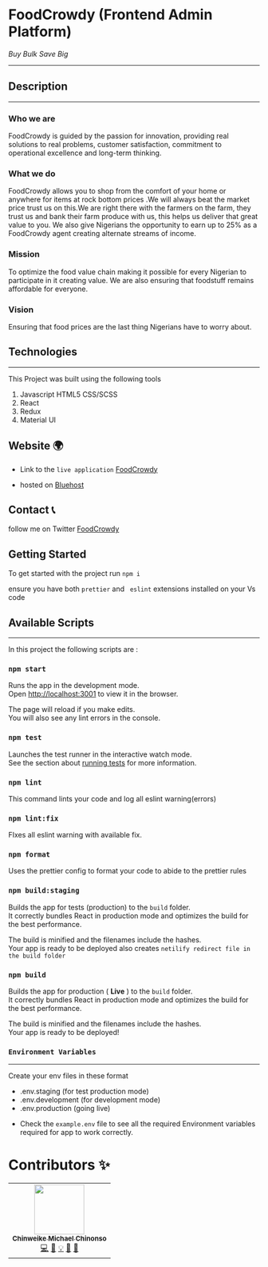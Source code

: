 # FoodCrowdy (Frontend Admin Platform)
<i>Buy Bulk Save Big</i>


--------------

## Description

-------------------------
### Who we are

FoodCrowdy is guided by the passion for innovation, providing real solutions to real problems, customer satisfaction, commitment to operational excellence and long-term thinking.
### What we do

FoodCrowdy allows you to shop from the comfort of your home or anywhere for items at rock bottom prices .We will always beat the market price trust us on this.We are right there with the farmers on the farm, they trust us and bank their farm produce with us, this helps us deliver that great value to you. We also give Nigerians the opportunity to earn up to 25% as a FoodCrowdy agent creating alternate streams of income.


### Mission

To optimize the food value chain making it possible for every Nigerian to participate in it creating value. We are also ensuring that foodstuff remains affordable for everyone.

### Vision

Ensuring that food prices are the last thing Nigerians have to worry about.

## Technologies

--------------------------
This Project was built using the following tools

1. Javascript HTML5 CSS/SCSS
2. React
3. Redux
4. Material UI

## Website 🌍

- Link to the `live application` [FoodCrowdy](https://foodcrowdy.com/)

- hosted on [Bluehost](https://bluehost.com/)

## Contact 📞

follow me on Twitter [FoodCrowdy](https://twitter.com/foodcrowdy)


## Getting Started

To get started with the project run `npm i  `

ensure you have both `prettier` and ` eslint` extensions installed on your Vs code

## Available Scripts
------------------------------

In this project the following scripts are :

### `npm start`

Runs the app in the development mode.<br />
Open [http://localhost:3001](http://localhost:3001) to view it in the browser.

The page will reload if you make edits.<br />
You will also see any lint errors in the console.

### `npm test`

Launches the test runner in the interactive watch mode.<br />
See the section about [running tests](https://facebook.github.io/create-react-app/docs/running-tests) for more information.

### `npm lint`

This command lints your code and log all eslint warning(errors)

### `npm lint:fix`

FIxes all eslint warning with available fix.

### `npm format`

Uses the prettier config to format your code to abide to the prettier rules

### `npm build:staging`

Builds the app for tests (production) to the `build` folder.<br />
It correctly bundles React in production mode and optimizes the build for the best performance.

The build is minified and the filenames include the hashes.<br />
Your app is ready to be deployed also creates `netilify redirect file in the build folder`

### `npm build`

Builds the app for production ( **Live** ) to the `build` folder.<br />
It correctly bundles React in production mode and optimizes the build for the best performance.

The build is minified and the filenames include the hashes.<br />
Your app is ready to be deployed!


### `Environment Variables`
----------------------

Create your env files in these format

- .env.staging (for test production mode)
- .env.development (for development mode)
- .env.production (going live)


* Check the `example.env` file to see all the required Environment variables required for app to work correctly.


# Contributors ✨

<table>
  <tr>
    <td align="center"><a href="https://github.com/cmcWebCode40"><img src="https://res.cloudinary.com/cmcwebcode/image/upload/v1610466062/PRA_0838-min-min-compressed_ee3gsf.jpg" width="100px;" alt=""/><br /><sub><b>Chinweike Michael Chinonso</b></sub></a><br /><a href="https://github.com/cmcWebCode40" title="Code">💻</a> <a href="#ideas-cmcWebCode" title="Ideas, Planning, & Feedback">🤔</a> <a href="#example-cmcWebCode" title="Examples">💡</a> <a href="#maintenance-cmcWebCode" title="Maintenance">🚧</a> <a href="https://github.com/Accelerar-Projetcs/Cooperatives_Frontend/pulls" title="Reviewed Pull Requests">👀</a></td>
    
  </tr>

</table>
